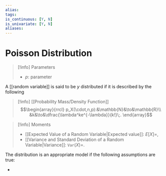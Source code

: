 ```yaml
---
alias: 
tags:
is_continuous: [Y, N]
is_univariate: [Y, N]
aliases:
---
```


# Poisson Distribution

> [!info] Parameters
> - $p$: parameter

A [[random variable]] is said to be _y_ distributed if it is described by the following

> [!info] [[Probability Mass/Density Function]]
> $$\begin{array}{rrcl}
> p_X(\cdot,n,p):&\mathbb{N}&\to&\mathbb{R}\\
> &k&\to&\dfrac{\lambda^ke^{-\lambda}}{k!}\;.
> \end{array}$$

> [!info] Moments
> - [[Expected Value of a Random Variable|Expected value]]: $E[X]=$,
> - [[Variance and Standard Deviation of a Random Variable|Variance]]: $\texttt{Var}(X)=$.

The distribution is an appropriate model if the following assumptions are true:

- 